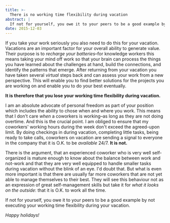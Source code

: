 ```yaml
---
title: >-
  There is no working time flexibility during vacation
abstract: |
  If not for yourself, you owe it to your peers to be a good example by not executing  your working time flexibility during your vacation.
date: 2015-12-03
---
```


If you take your work seriously you also need to do this for your vacation.
Vacations are an important factor for your overall ability to generate value.
Their purpose is to _recharge your batteries_–for knowledge workers this means
taking your mind off work so that your brain can process the things you have
learned about the challenges at hand, build the connections, and identify the
patterns that emerge. After returning from your vacation you have taken several
_virtual_ steps back and can assess your work from a new perspective. This will
enable you to find better solutions for the projects you are working on and
enable you to do your best eventually.

**It is therefore that you lose your working time flexibility during vacation.**

I am an absolute advocate of personal freedom as part of your position which
includes the ability to chose when and where you work. This means that I don't
care _when_ a coworkers is working–as long as they are not doing overtime. And
this is the crucial point. I am obliged to ensure that my coworkers' working
hours during the week don't exceed the agreed-upon limit. By doing checkings in
during vacation, completing little tasks, being ready to take calls, coworkers
on vacation are sending a signal to everyone in the company that it is O.K. to
be _available_ 24/7. **It is not.**

There is the argument, that an experienced coworker who is very well
self-organized is mature enough to know about the balance between work and
not-work and that they are very well equipped to handle smaller tasks during
vacation without the blink of an eye. I'd doubt that. But what is even more
important is that there are usually far more coworkers that are not yet able to
manage themselves to their best. They will see this behaviour not as an
expression of great self-management skills but take it for _what it looks on the
outside_: that it is O.K. to work all the time.

If not for yourself, you owe it to your peers to be a good example by not
executing your working time flexibility during your vacation.

_Happy holidays!_
